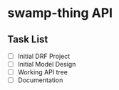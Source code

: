 # swamp-thing API

## Task List
- [ ] Initial DRF Project
- [ ] Initial Model Design
- [ ] Working API tree
- [ ] Documentation
